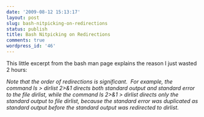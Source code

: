 ```yaml
---
date: '2009-08-12 15:13:17'
layout: post
slug: bash-nitpicking-on-redirections
status: publish
title: Bash Nitpicking on Redirections
comments: true
wordpress_id: '46'
---
```


This little excerpt from the bash man page explains the reason I just wasted 2 hours:


_Note that the order of redirections is significant.  For example, the command
ls > dirlist 2>&1
directs both standard output and standard error to the file dirlist, while the command
ls 2>&1 > dirlist
directs only the standard output to file dirlist, because the standard error was duplicated as standard output before the standard output was redirected to dirlist._
